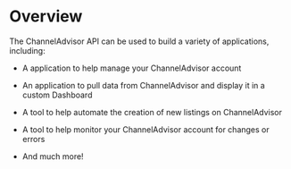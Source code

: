 # Overview

The ChannelAdvisor API can be used to build a variety of applications, including:

- A application to help manage your ChannelAdvisor account

- An application to pull data from ChannelAdvisor and display it in a custom Dashboard

- A tool to help automate the creation of new listings on ChannelAdvisor

- A tool to help monitor your ChannelAdvisor account for changes or errors

- And much more!
